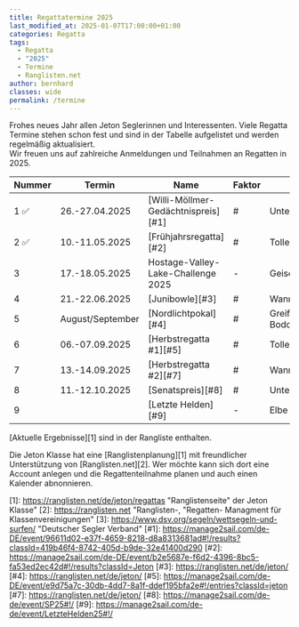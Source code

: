 ```yaml
---
title: Regattatermine 2025
last_modified_at: 2025-01-07T17:00:00+01:00
categories: Regatta
tags: 
  - Regatta 
  - "2025" 
  - Termine 
  - Ranglisten.net
author: bernhard
classes: wide
permalink: /termine
---
```

Frohes neues Jahr allen Jeton Seglerinnen und Interessenten. Viele Regatta Termine stehen schon fest und sind in der Tabelle aufgelistet und werden regelmäßig aktualisiert.  
Wir freuen uns auf zahlreiche Anmeldungen und Teilnahmen an Regatten in 2025.  


|Nummer |Termin             |Name                              | Faktor |Revier            |Veranstalter|
|-------|-------------------|----------------------------------|--------|------------------|------------|
|1 ✅   |26.-27.04.2025     |[Willi-Möllmer-Gedächtnispreis][#1]     |#     | Unterhavel       |SCO         |
|2 ✅   |10.-11.05.2025		|[Frühjahrsregatta][#2]				   |#|Tollensesee|SVN|
|3      |17.-18.05.2025     |Hostage-Valley-Lake-Challenge 2025| -      |Geiseltalsee      | |
|4      |21.-22.06.2025		|[Junibowle][#3]						   |#		|Wannsee |SCWB|
|5	    |August/September	|[Nordlichtpokal][#4]					   |#		|Greifswalder Bodden|Asjeton|
|6	    |06.-07.09.2025	|[Herbstregatta #1][#5]				   |#		|Tollensesee|SVN|
|7      |13.-14.09.2025		|[Herbstregatta #2][#7]				   |#		|Wannsee|SCWB|
|8		|11.-12.10.2025		|[Senatspreis][#8]					   |#		|Unterhavel/Wannsee|BYC|
|9      |   |[Letzte Helden][#9]           |   -   |Elbe|BSC|

[Aktuelle Ergebnisse][1] sind in der Rangliste enthalten.

Die Jeton Klasse hat eine [Ranglistenplanung][1] mit freundlicher Unterstützung von [Ranglisten.net][2]. Wer möchte kann sich dort eine Account anlegen und die Regattenteilnahme planen und auch einen Kalender abnonnieren.

[1]: https://ranglisten.net/de/jeton/regattas "Ranglistenseite" der Jeton Klasse"
[2]: https://ranglisten.net "Ranglisten-, "Regatten- Managment für Klassenvereinigungen"
[3]: https://www.dsv.org/segeln/wettsegeln-und-surfen/ "Deutscher Segler Verband"
[#1]: https://manage2sail.com/de-DE/event/96611d02-e37f-4659-8218-d8a8313681ad#!/results?classId=419b46f4-8742-405d-b9de-32e41400d290
[#2]: https://manage2sail.com/de-DE/event/b2e5687e-f6d2-4396-8bc5-fa53ed2ec42d#!/results?classId=Jeton
[#3]: https://ranglisten.net/de/jeton/
[#4]: https://ranglisten.net/de/jeton/
[#5]: https://manage2sail.com/de-DE/event/e9d75a7c-30db-4dd7-8a1f-ddef195bfa2e#!/entries?classId=jeton
[#7]: https://ranglisten.net/de/jeton/
[#8]: https://manage2sail.com/de-de/event/SP25#!/
[#9]: https://manage2sail.com/de-de/event/LetzteHelden25#!/
